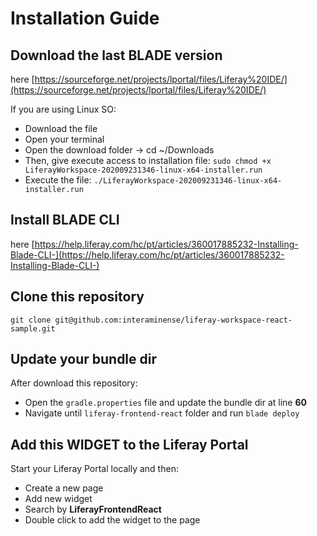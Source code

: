 # Installation Guide

## Download the last BLADE version
here [https://sourceforge.net/projects/lportal/files/Liferay%20IDE/](https://sourceforge.net/projects/lportal/files/Liferay%20IDE/)

If you are using Linux SO:
* Download the file
* Open your terminal
* Open the download folder -> cd ~/Downloads
* Then, give execute access to installation file: `sudo chmod +x LiferayWorkspace-202009231346-linux-x64-installer.run`
* Execute the file: `./LiferayWorkspace-202009231346-linux-x64-installer.run`

## Install BLADE CLI

here [https://help.liferay.com/hc/pt/articles/360017885232-Installing-Blade-CLI-](https://help.liferay.com/hc/pt/articles/360017885232-Installing-Blade-CLI-)

## Clone this repository 
```
git clone git@github.com:interaminense/liferay-workspace-react-sample.git
```

## Update your bundle dir
    
After download this repository:
* Open the `gradle.properties` file and update the bundle dir at line **60**
* Navigate until `liferay-frontend-react` folder and run `blade deploy`

## Add this WIDGET to the Liferay Portal

Start your Liferay Portal locally and then:
* Create a new page
* Add new widget
* Search by **LiferayFrontendReact**
* Double click to add the widget to the page